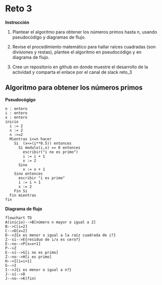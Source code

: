 # Reto 3
**Instrucción**
1. Plantear el algoritmo para obtener los números primos hasta n, usando pseudocódigo y diagramas de flujo.

2. Revise el procedimiento matemático para hallar raíces cuadradas (son divisiones y restas), plantee el algoritmo en pseudocódigo y en diagrama de flujo.

3. Cree un repositorio en github en donde muestre el desarrollo de la actividad y comparta el enlace por el canal de slack reto_3

## Algoritmo para obtener los números primos

**Pseudocógigo**

```pseudocode
n : entero
i : entero
x : entero
inicio
  i := 2
  x := 2
  n :>=2
  Mientras i<=n hacer
    Si  (x<=(i**0.5)) entonces
      Si modulo(i,x) == 0 entonces
        escribir("i no es primo")
        i := i + 1
        x := 2
      Sino
        x := x + 1
    Sino entonces
      escribir "i es primo"
      i := i + 1
      x := 2
    Fin Si
  Fin mientras 
fin
```
**Diagrama de flujo**
```mermaid
flowchart TD
A(inicio)-->B[número n mayor o igual a 2]
B-->C[i=2]
C-->D[x=2]
D-->Z{x es menor o igual a la raíz cuadrada de i?}
Z--sí-->E{residuo de i/x es cero?}
E--no-->P[x=x+1]
P-->Z
E--sí-->G[i no es primo]
Z--no-->H[i es primo]
H-->I[i=i+1]
G-->I
I-->J{i es menor o igual a n?}
J--sí-->D
J--no-->K(fin)
```
